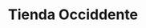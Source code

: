 ---
title: "Tienda Occiddente"
url: /zona-19-ciudad-de-guatemala/tienda-occiddente/
shop: general
---